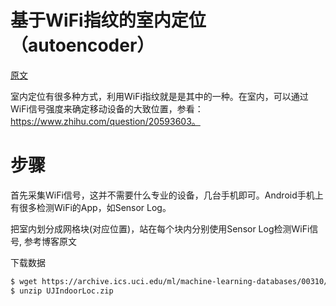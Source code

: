 # 基于WiFi指纹的室内定位（autoencoder）

[原文](http://blog.topspeedsnail.com/archives/10468)

室内定位有很多种方式，利用WiFi指纹就是是其中的一种。在室内，可以通过WiFi信号强度来确定移动设备的大致位置，参看：https://www.zhihu.com/question/20593603。

# 步骤

首先采集WiFi信号，这并不需要什么专业的设备，几台手机即可。Android手机上有很多检测WiFi的App，如Sensor Log。

把室内划分成网格块(对应位置)，站在每个块内分别使用Sensor Log检测WiFi信号, 参考博客原文

下载数据
``` bash
$ wget https://archive.ics.uci.edu/ml/machine-learning-databases/00310/UJIndoorLoc.zip
$ unzip UJIndoorLoc.zip
```

